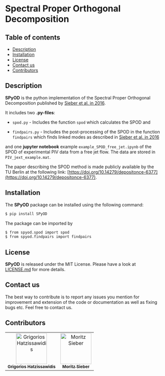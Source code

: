 # Spectral Proper Orthogonal Decomposition


## Table of contents

  * [Description](#description)
  * [Installation](#installation)
  * [License](#license)
  * [Contact us](#contact-us)
  * [Contributors](#contributors)


## Description

__SPyOD__ is the python implementation of the Spectral Proper Orthogonal Decomposition published by [Sieber et al. in 2016](https://www.cambridge.org/core/journals/journal-of-fluid-mechanics/article/spectral-proper-orthogonal-decomposition/DCD8A6EDEFD56F5A9715DBAD38BD461A).

It includes two __.py-files__:

- `spod.py` - Includes the function `spod` which calculates the SPOD and

- `findpairs.py` - Includes the post-processing of the SPOD in the function `findpairs` which finds linked modes as described in [Sieber et al. in 2016](https://www.cambridge.org/core/journals/journal-of-fluid-mechanics/article/spectral-proper-orthogonal-decomposition/DCD8A6EDEFD56F5A9715DBAD38BD461A)


and one __jupyter notebook__ example `example_SPOD_free_jet.ipynb` of the SPOD of experimental PIV data from a free jet flow. The data are stored in `PIV_jext_example.mat`.

The paper describing the SPOD method is made publicly available by the TU Berlin at the following link: [https://doi.org/10.14279/depositonce-6377](https://doi.org/10.14279/depositonce-6377).

## Installation 

The __SPyOD__ package can be installed using the following command:
```bash
$ pip install SPyOD
```
The package can be imported by
```bash
$ from spyod.spod import spod
$ from spyod.findpairs import findpairs
```

## License

__SPyOD__ is released under the MIT License. Please have a look at [LICENSE.md](LICENSE.md) for more details.

## Contact us
The best way to contribute is to report any issues you mention for improvement and extension of the code or documentation as well as fixing bugs etc. Feel free to contact us. 


## Contributors

<!-- ALL-CONTRIBUTORS-LIST:START - Do not remove or modify this section -->
<!-- prettier-ignore-start -->
<!-- markdownlint-disable -->
<table>
  <tbody>
    <tr>
      <td align="center"><a href="https://github.com/grigorishat"><img src="https://avatars.githubusercontent.com/u/114856563?s=400&u=9eea6aaba80fe841c18c8a621111e2d9f3da63ed&v=4" width="100px;" alt="Grigorios Hatzissawidis"/><br /><sub><b>Grigorios Hatzissawidis</b></sub></td>
      <td align="center"><a href="https://github.com/morsieber"><img src="https://avatars.githubusercontent.com/u/116639701?v=4" width="100px;" alt="Moritz Sieber"/><br /><sub><b>Moritz Sieber</b></sub></td>

  </tbody>
</table>

<!-- markdownlint-restore -->
<!-- prettier-ignore-end -->

<!-- ALL-CONTRIBUTORS-LIST:END -->

